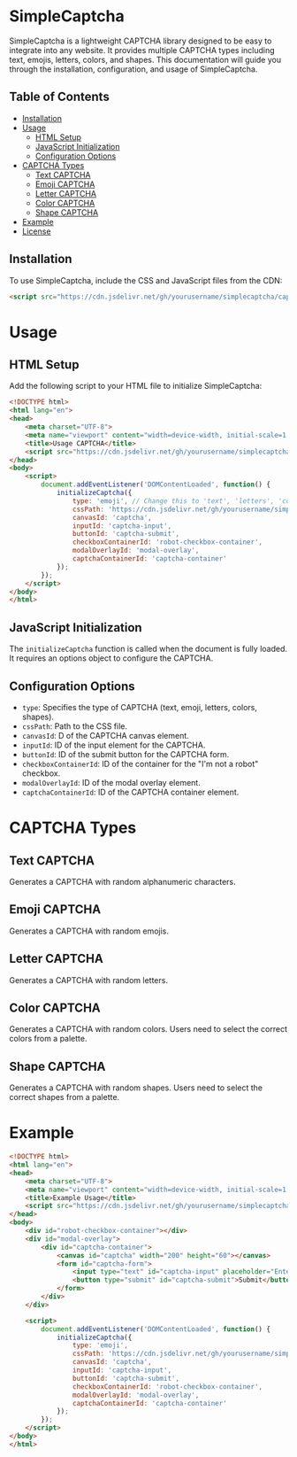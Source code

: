 # SimpleCaptcha

SimpleCaptcha is a lightweight CAPTCHA library designed to be easy to integrate into any website. It provides multiple CAPTCHA types including text, emojis, letters, colors, and shapes. This documentation will guide you through the installation, configuration, and usage of SimpleCaptcha.

## Table of Contents

- [Installation](#installation)
- [Usage](#usage)
  - [HTML Setup](#html-setup)
  - [JavaScript Initialization](#javascript-initialization)
  - [Configuration Options](#configuration-options)
- [CAPTCHA Types](#captcha-types)
  - [Text CAPTCHA](#text-captcha)
  - [Emoji CAPTCHA](#emoji-captcha)
  - [Letter CAPTCHA](#letter-captcha)
  - [Color CAPTCHA](#color-captcha)
  - [Shape CAPTCHA](#shape-captcha)
- [Example](#example)
- [License](#license)

## Installation

To use SimpleCaptcha, include the CSS and JavaScript files from the CDN:

```html
<script src="https://cdn.jsdelivr.net/gh/yourusername/simplecaptcha/captcha.js" defer></script>
````

# Usage
## HTML Setup
Add the following script to your HTML file to initialize SimpleCaptcha:

```html
<!DOCTYPE html>
<html lang="en">
<head>
    <meta charset="UTF-8">
    <meta name="viewport" content="width=device-width, initial-scale=1.0">
    <title>Usage CAPTCHA</title>
    <script src="https://cdn.jsdelivr.net/gh/yourusername/simplecaptcha/captcha.js" defer></script>
</head>
<body>
    <script>
        document.addEventListener('DOMContentLoaded', function() {
            initializeCaptcha({
                type: 'emoji', // Change this to 'text', 'letters', 'colors', or 'shapes' to switch CAPTCHA type
                cssPath: 'https://cdn.jsdelivr.net/gh/yourusername/simplecaptcha/captcha.css',
                canvasId: 'captcha',
                inputId: 'captcha-input',
                buttonId: 'captcha-submit',
                checkboxContainerId: 'robot-checkbox-container',
                modalOverlayId: 'modal-overlay',
                captchaContainerId: 'captcha-container'
            });
        });
    </script>
</body>
</html>
```
## JavaScript Initialization

The `initializeCaptcha` function is called when the document is fully loaded. It requires an options object to configure the CAPTCHA.
## Configuration Options
* `type`: Specifies the type of CAPTCHA (text, emoji, letters, colors, shapes).
* `cssPath`: Path to the CSS file.
* `canvasId`: D of the CAPTCHA canvas element.
* `inputId`: ID of the input element for the CAPTCHA.
* `buttonId`: ID of the submit button for the CAPTCHA form.
* `checkboxContainerId`: ID of the container for the "I'm not a robot" checkbox.
* `modalOverlayId`: ID of the modal overlay element.
* `captchaContainerId`: ID of the CAPTCHA container element.

# CAPTCHA Types
## Text CAPTCHA
Generates a CAPTCHA with random alphanumeric characters.
## Emoji CAPTCHA
Generates a CAPTCHA with random emojis.
## Letter CAPTCHA
Generates a CAPTCHA with random letters.
## Color CAPTCHA
Generates a CAPTCHA with random colors. Users need to select the correct colors from a palette.
## Shape CAPTCHA
Generates a CAPTCHA with random shapes. Users need to select the correct shapes from a palette.
# Example
```html
<!DOCTYPE html>
<html lang="en">
<head>
    <meta charset="UTF-8">
    <meta name="viewport" content="width=device-width, initial-scale=1.0">
    <title>Example Usage</title> 
    <script src="https://cdn.jsdelivr.net/gh/yourusername/simplecaptcha/captcha.js" defer></script>
</head>
<body>
    <div id="robot-checkbox-container"></div>
    <div id="modal-overlay">
        <div id="captcha-container">
            <canvas id="captcha" width="200" height="60"></canvas>
            <form id="captcha-form">
                <input type="text" id="captcha-input" placeholder="Enter the code">
                <button type="submit" id="captcha-submit">Submit</button>
            </form>
        </div>
    </div>

    <script>
        document.addEventListener('DOMContentLoaded', function() {
            initializeCaptcha({
                type: 'emoji',
                cssPath: 'https://cdn.jsdelivr.net/gh/yourusername/simplecaptcha/captcha.css',
                canvasId: 'captcha',
                inputId: 'captcha-input',
                buttonId: 'captcha-submit',
                checkboxContainerId: 'robot-checkbox-container',
                modalOverlayId: 'modal-overlay',
                captchaContainerId: 'captcha-container'
            });
        });
    </script>
</body>
</html>
```
